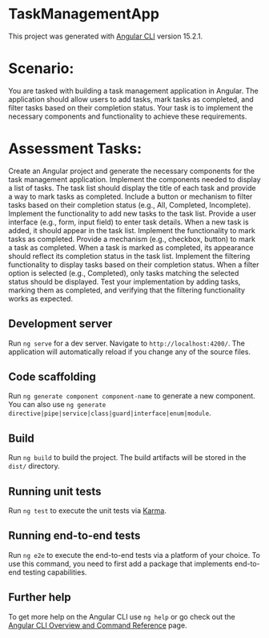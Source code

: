 # TaskManagementApp

This project was generated with [Angular CLI](https://github.com/angular/angular-cli) version 15.2.1.

#  Scenario:
You are tasked with building a task management application in Angular. The application should allow users to add tasks, mark tasks as completed, and filter tasks based on their completion status. Your task is to implement the necessary components and functionality to achieve these requirements.

#  Assessment Tasks:
Create an Angular project and generate the necessary components for the task management application.
Implement the components needed to display a list of tasks.
The task list should display the title of each task and provide a way to mark tasks as completed.
Include a button or mechanism to filter tasks based on their completion status (e.g., All, Completed, Incomplete).
Implement the functionality to add new tasks to the task list.
Provide a user interface (e.g., form, input field) to enter task details.
When a new task is added, it should appear in the task list.
Implement the functionality to mark tasks as completed.
Provide a mechanism (e.g., checkbox, button) to mark a task as completed.
When a task is marked as completed, its appearance should reflect its completion status in the task list.
Implement the filtering functionality to display tasks based on their completion status.
When a filter option is selected (e.g., Completed), only tasks matching the selected status should be displayed.
Test your implementation by adding tasks, marking them as completed, and verifying that the filtering functionality works as expected.

## Development server

Run `ng serve` for a dev server. Navigate to `http://localhost:4200/`. The application will automatically reload if you change any of the source files.

## Code scaffolding

Run `ng generate component component-name` to generate a new component. You can also use `ng generate directive|pipe|service|class|guard|interface|enum|module`.

## Build

Run `ng build` to build the project. The build artifacts will be stored in the `dist/` directory.

## Running unit tests

Run `ng test` to execute the unit tests via [Karma](https://karma-runner.github.io).

## Running end-to-end tests

Run `ng e2e` to execute the end-to-end tests via a platform of your choice. To use this command, you need to first add a package that implements end-to-end testing capabilities.

## Further help

To get more help on the Angular CLI use `ng help` or go check out the [Angular CLI Overview and Command Reference](https://angular.io/cli) page.
